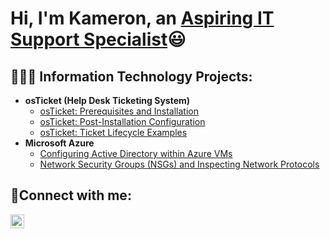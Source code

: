 <h1>Hi, I'm Kameron, an <a href="www.linkedin.com/in/kameron-hughes-2017"> Aspiring IT Support Specialist</a>😃</h1>

<h2>👨🏽‍💻 Information Technology Projects:</h2>

- <b>osTicket (Help Desk Ticketing System)</b>
  - [osTicket: Prerequisites and Installation](https://github.com/khughezq/osticket-prereqs)
  - [osTicket: Post-Installation Configuration](https://github.com/khughezq/post-install-config)
  - [osTicket: Ticket Lifecycle Examples](https://github.com/khughezq/ticket-lifecycle)
- <b>Microsoft Azure</b>
  - [Configuring Active Directory within Azure VMs](https://github.com/khughezq/configure-ad)
  - [Network Security Groups (NSGs) and Inspecting Network Protocols](https://github.com/khughezq/azure-network-protocols)

<h2>🤳Connect with me:</h2>


[<img align="left" alt="Kameron | LinkedIn" width="22px" src="https://cdn.jsdelivr.net/npm/simple-icons@v3/icons/linkedin.svg" />][linkedin]


[linkedin]: www.linkedin.com/in/kameron-hughes-2017
